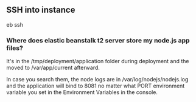 ## SSH into instance

eb ssh

### Where does elastic beanstalk t2 server store my node.js app files?

It's in the /tmp/deployment/application folder during deployment and the moved to /var/app/current afterward.

In case you search them, the node logs are in /var/log/nodejs/nodejs.log and the application will bind to 8081 no matter what PORT environment variable you set in the Environment Variables in the console.